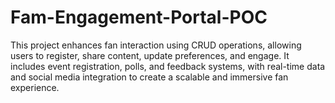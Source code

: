 # Fam-Engagement-Portal-POC
This project enhances fan interaction using CRUD operations, allowing users to register, share content, update preferences, and engage. It includes event registration, polls, and feedback systems, with real-time data and social media integration to create a scalable and immersive fan experience.
